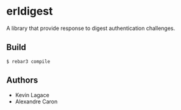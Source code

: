 # erldigest
A library that provide response to digest authentication challenges.

## Build
    $ rebar3 compile

## Authors
- Kevin Lagace
- Alexandre Caron
